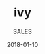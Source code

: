 ---
title: "ivy"
subtitle: "SALES"
customForwardUrl: "https://www.youtube.com/watch?v=ayMze2qoKvc"
displayImg: "https://img.youtube.com/vi/ayMze2qoKvc/0.jpg"
date: "2018-01-10"
newTab: true 
---